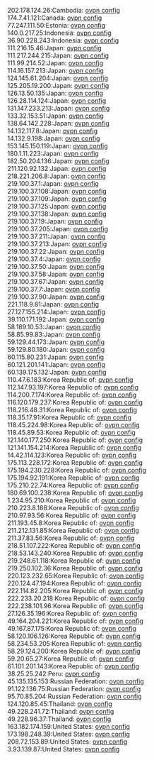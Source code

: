 202.178.124.26:Cambodia: [ovpn config](vpn/202_178_124_26.ovpn)  
174.7.41.121:Canada: [ovpn config](vpn/174_7_41_121.ovpn)  
77.247.111.50:Estonia: [ovpn config](vpn/77_247_111_50.ovpn)  
140.0.217.25:Indonesia: [ovpn config](vpn/140_0_217_25.ovpn)  
36.90.228.243:Indonesia: [ovpn config](vpn/36_90_228_243.ovpn)  
111.216.15.46:Japan: [ovpn config](vpn/111_216_15_46.ovpn)  
111.217.244.215:Japan: [ovpn config](vpn/111_217_244_215.ovpn)  
111.99.214.52:Japan: [ovpn config](vpn/111_99_214_52.ovpn)  
114.16.157.213:Japan: [ovpn config](vpn/114_16_157_213.ovpn)  
124.145.61.204:Japan: [ovpn config](vpn/124_145_61_204.ovpn)  
125.205.19.200:Japan: [ovpn config](vpn/125_205_19_200.ovpn)  
126.13.50.135:Japan: [ovpn config](vpn/126_13_50_135.ovpn)  
126.28.114.124:Japan: [ovpn config](vpn/126_28_114_124.ovpn)  
131.147.233.213:Japan: [ovpn config](vpn/131_147_233_213.ovpn)  
133.32.153.51:Japan: [ovpn config](vpn/133_32_153_51.ovpn)  
138.64.142.228:Japan: [ovpn config](vpn/138_64_142_228.ovpn)  
14.132.117.8:Japan: [ovpn config](vpn/14_132_117_8.ovpn)  
14.132.9.198:Japan: [ovpn config](vpn/14_132_9_198.ovpn)  
153.145.150.119:Japan: [ovpn config](vpn/153_145_150_119.ovpn)  
180.1.11.223:Japan: [ovpn config](vpn/180_1_11_223.ovpn)  
182.50.204.136:Japan: [ovpn config](vpn/182_50_204_136.ovpn)  
211.120.92.132:Japan: [ovpn config](vpn/211_120_92_132.ovpn)  
218.221.206.8:Japan: [ovpn config](vpn/218_221_206_8.ovpn)  
219.100.37.1:Japan: [ovpn config](vpn/219_100_37_1.ovpn)  
219.100.37.108:Japan: [ovpn config](vpn/219_100_37_108.ovpn)  
219.100.37.109:Japan: [ovpn config](vpn/219_100_37_109.ovpn)  
219.100.37.125:Japan: [ovpn config](vpn/219_100_37_125.ovpn)  
219.100.37.138:Japan: [ovpn config](vpn/219_100_37_138.ovpn)  
219.100.37.19:Japan: [ovpn config](vpn/219_100_37_19.ovpn)  
219.100.37.205:Japan: [ovpn config](vpn/219_100_37_205.ovpn)  
219.100.37.211:Japan: [ovpn config](vpn/219_100_37_211.ovpn)  
219.100.37.213:Japan: [ovpn config](vpn/219_100_37_213.ovpn)  
219.100.37.22:Japan: [ovpn config](vpn/219_100_37_22.ovpn)  
219.100.37.4:Japan: [ovpn config](vpn/219_100_37_4.ovpn)  
219.100.37.50:Japan: [ovpn config](vpn/219_100_37_50.ovpn)  
219.100.37.58:Japan: [ovpn config](vpn/219_100_37_58.ovpn)  
219.100.37.67:Japan: [ovpn config](vpn/219_100_37_67.ovpn)  
219.100.37.7:Japan: [ovpn config](vpn/219_100_37_7.ovpn)  
219.100.37.90:Japan: [ovpn config](vpn/219_100_37_90.ovpn)  
221.118.9.81:Japan: [ovpn config](vpn/221_118_9_81.ovpn)  
27.127.155.214:Japan: [ovpn config](vpn/27_127_155_214.ovpn)  
39.110.171.192:Japan: [ovpn config](vpn/39_110_171_192.ovpn)  
58.189.10.53:Japan: [ovpn config](vpn/58_189_10_53.ovpn)  
58.85.99.83:Japan: [ovpn config](vpn/58_85_99_83.ovpn)  
59.129.44.173:Japan: [ovpn config](vpn/59_129_44_173.ovpn)  
59.129.80.180:Japan: [ovpn config](vpn/59_129_80_180.ovpn)  
60.115.80.231:Japan: [ovpn config](vpn/60_115_80_231.ovpn)  
60.121.201.141:Japan: [ovpn config](vpn/60_121_201_141.ovpn)  
60.139.175.132:Japan: [ovpn config](vpn/60_139_175_132.ovpn)  
110.47.6.183:Korea Republic of: [ovpn config](vpn/110_47_6_183.ovpn)  
112.147.93.197:Korea Republic of: [ovpn config](vpn/112_147_93_197.ovpn)  
114.200.7.174:Korea Republic of: [ovpn config](vpn/114_200_7_174.ovpn)  
116.120.179.237:Korea Republic of: [ovpn config](vpn/116_120_179_237.ovpn)  
118.216.48.31:Korea Republic of: [ovpn config](vpn/118_216_48_31.ovpn)  
118.35.17.91:Korea Republic of: [ovpn config](vpn/118_35_17_91.ovpn)  
118.45.224.98:Korea Republic of: [ovpn config](vpn/118_45_224_98.ovpn)  
118.45.89.53:Korea Republic of: [ovpn config](vpn/118_45_89_53.ovpn)  
121.140.177.250:Korea Republic of: [ovpn config](vpn/121_140_177_250.ovpn)  
121.141.154.214:Korea Republic of: [ovpn config](vpn/121_141_154_214.ovpn)  
14.42.114.123:Korea Republic of: [ovpn config](vpn/14_42_114_123.ovpn)  
175.113.228.172:Korea Republic of: [ovpn config](vpn/175_113_228_172.ovpn)  
175.194.230.228:Korea Republic of: [ovpn config](vpn/175_194_230_228.ovpn)  
175.194.92.191:Korea Republic of: [ovpn config](vpn/175_194_92_191.ovpn)  
175.210.22.74:Korea Republic of: [ovpn config](vpn/175_210_22_74.ovpn)  
180.69.100.238:Korea Republic of: [ovpn config](vpn/180_69_100_238.ovpn)  
1.234.95.210:Korea Republic of: [ovpn config](vpn/1_234_95_210.ovpn)  
210.223.8.188:Korea Republic of: [ovpn config](vpn/210_223_8_188.ovpn)  
210.97.93.56:Korea Republic of: [ovpn config](vpn/210_97_93_56.ovpn)  
211.193.45.8:Korea Republic of: [ovpn config](vpn/211_193_45_8.ovpn)  
211.212.131.85:Korea Republic of: [ovpn config](vpn/211_212_131_85.ovpn)  
211.37.83.56:Korea Republic of: [ovpn config](vpn/211_37_83_56.ovpn)  
218.51.107.222:Korea Republic of: [ovpn config](vpn/218_51_107_222.ovpn)  
218.53.143.240:Korea Republic of: [ovpn config](vpn/218_53_143_240.ovpn)  
219.248.61.118:Korea Republic of: [ovpn config](vpn/219_248_61_118.ovpn)  
219.250.102.36:Korea Republic of: [ovpn config](vpn/219_250_102_36.ovpn)  
220.123.232.65:Korea Republic of: [ovpn config](vpn/220_123_232_65.ovpn)  
220.124.47.194:Korea Republic of: [ovpn config](vpn/220_124_47_194.ovpn)  
222.114.82.205:Korea Republic of: [ovpn config](vpn/222_114_82_205.ovpn)  
222.233.20.218:Korea Republic of: [ovpn config](vpn/222_233_20_218.ovpn)  
222.238.101.96:Korea Republic of: [ovpn config](vpn/222_238_101_96.ovpn)  
27.126.35.196:Korea Republic of: [ovpn config](vpn/27_126_35_196.ovpn)  
49.164.204.221:Korea Republic of: [ovpn config](vpn/49_164_204_221.ovpn)  
49.167.87.175:Korea Republic of: [ovpn config](vpn/49_167_87_175.ovpn)  
58.120.106.126:Korea Republic of: [ovpn config](vpn/58_120_106_126.ovpn)  
58.234.53.205:Korea Republic of: [ovpn config](vpn/58_234_53_205.ovpn)  
58.29.124.200:Korea Republic of: [ovpn config](vpn/58_29_124_200.ovpn)  
59.20.65.27:Korea Republic of: [ovpn config](vpn/59_20_65_27.ovpn)  
61.101.201.143:Korea Republic of: [ovpn config](vpn/61_101_201_143.ovpn)  
38.25.25.242:Peru: [ovpn config](vpn/38_25_25_242.ovpn)  
45.135.135.153:Russian Federation: [ovpn config](vpn/45_135_135_153.ovpn)  
91.122.136.75:Russian Federation: [ovpn config](vpn/91_122_136_75.ovpn)  
95.70.85.204:Russian Federation: [ovpn config](vpn/95_70_85_204.ovpn)  
124.120.85.45:Thailand: [ovpn config](vpn/124_120_85_45.ovpn)  
49.228.241.72:Thailand: [ovpn config](vpn/49_228_241_72.ovpn)  
49.228.96.37:Thailand: [ovpn config](vpn/49_228_96_37.ovpn)  
163.182.174.159:United States: [ovpn config](vpn/163_182_174_159.ovpn)  
173.198.248.39:United States: [ovpn config](vpn/173_198_248_39.ovpn)  
208.72.153.89:United States: [ovpn config](vpn/208_72_153_89.ovpn)  
3.93.139.87:United States: [ovpn config](vpn/3_93_139_87.ovpn)  
